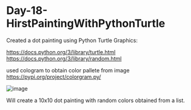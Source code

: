 # Day-18-HirstPaintingWithPythonTurtle

Created a dot painting using Python Turtle Graphics:

  https://docs.python.org/3/library/turtle.html
  https://docs.python.org/3/library/random.html

used cologram to obtain color pallete from image https://pypi.org/project/colorgram.py/

![image](https://user-images.githubusercontent.com/129149694/235828388-4bd5f831-895f-474b-a1d9-43c3ad32a33a.png)

Will create a 10x10 dot painting with random colors obtained from a list. 
